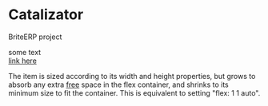 # Catalizator 
BriteERP project 

some text <br/>
[link here](https://developer.mozilla.org/en-US/docs/Web/CSS/flex)

The item is sized according to its width and height properties, but grows to absorb any extra 
 [free][1] space in the flex container, and shrinks to its minimum size to fit the container. This is equivalent to setting "flex: 1 1 auto".

[1]: (https://developer.mozilla.org/en-US/docs/Web/CSS/flex)
